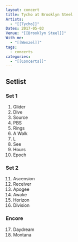 ```yaml
---
layout: concert
title: Tycho at Brooklyn Steel
Artists:
  - "[[Tycho]]"
Dates: 2017-05-03
Venue: "[[Brooklyn Steel]]"
With me:
  - "[[Wenzel]]"
tags:
  - concerts
categories:
  - "[[Concerts]]"
---
```


## Setlist

### Set 1
1. Glider
2. Dive
3. Source
4. PBS
5. Rings
6. A Walk
7. L
8. See
9. Hours
10. Epoch

### Set 2
11. Ascension
12. Receiver
13. Apogee
14. Awake
15. Horizon
16. Division

### Encore
17. Daydream
18. Montana
